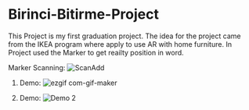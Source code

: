 # Birinci-Bitirme-Project

This Project is my first graduation project. The idea for the project came from the IKEA program where apply to use AR with home furniture. 
In Project used the Marker to get reailty position in word.

Marker Scanning:
![ScanAdd](https://user-images.githubusercontent.com/68125916/96298765-b0a8ea00-0ffb-11eb-92fb-1c275a22351b.gif)

1. Demo:
![ezgif com-gif-maker](https://user-images.githubusercontent.com/68125916/96304959-ba374f80-1005-11eb-9377-6a9a6e899f65.gif)

2. Demo:
![Demo 2](https://user-images.githubusercontent.com/68125916/96305732-046d0080-1007-11eb-8679-6e2e2472f34a.gif)
